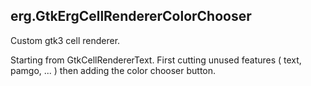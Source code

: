 ## erg.GtkErgCellRendererColorChooser
Custom gtk3 cell renderer.

Starting from GtkCellRendererText. First cutting unused features ( text, pamgo, ... ) then adding the color chooser button.
